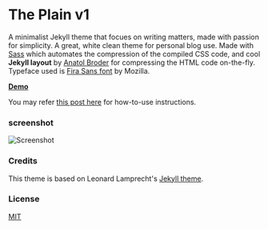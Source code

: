 # The Plain v1

A minimalist Jekyll theme that focues on writing matters, made with passion for simplicity. A great, white clean theme for personal blog use. Made with [Sass](https://github.com/sass/sass) which automates the compression of the compiled CSS code, and cool **Jekyll layout** by [Anatol Broder](http://jch.penibelst.de/) for compressing the HTML code on-the-fly. Typeface used is [Fira Sans font](https://github.com/mozilla/Fira) by Mozilla.

[**Demo**](http://heiswayi.github.io/the-plain/)

You may refer [this post here](http://heiswayi.github.io/the-plain.html) for how-to-use instructions.

### screenshot

![Screenshot](http://i.imgur.com/zAkZq0d.png)

### Credits

This theme is based on Leonard Lamprecht's [Jekyll theme](https://github.com/leo/leo.github.io).

### License

[MIT](LICENSE.md)

